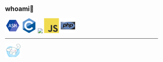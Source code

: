 <h2>whoami👋</h2>

<div class="tecnologias">
  <img src="https://github.com/usagi143/usagi143/blob/main/src/icons8-assembly-96.png?raw=true" height="50"/>
  <img src="https://github.com/usagi143/usagi143/blob/main/src/c-original.svg?raw=true" height="50"/>
  <img src = 'https://github.com/MarikIshtar007/MarikIshtar007/blob/master/images/python2.png' height='50'/> 
  <img src="https://github.com/usagi143/usagi143/blob/main/src/js.svg?raw=true" height="50"/>
  <img src="https://github.com/usagi143/usagi143/blob/main/src/php.svg?raw=true" height="50"/>
</div>

<hr>

<img src="https://github.com/usagi143/usagi143/blob/main/src/cinnamoroll.png?raw=true" height="50"/>

